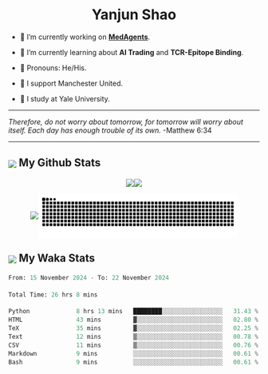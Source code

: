 

<h1 align="center">Yanjun Shao</h1>

- 🐒 I’m currently working on **[MedAgents](https://github.com/gersteinlab/MedAgents)**.

- 🦧 I’m currently learning about **AI Trading** and **TCR-Epitope Binding**.

- 🦍 Pronouns: He/His.

- 👹 I support Manchester United.

- 🐶 I study at Yale University.

---

<i> Therefore, do not worry about tomorrow, for tomorrow will worry about itself. Each day has enough trouble of its own. </i> -Matthew 6:34

---

<h2><img src="https://emojis.slackmojis.com/emojis/images/1579216111/7550/pikachu_wave.gif?1579216111" align="center" width="28" /> My Github Stats</h2>

<p align="center"><img align="center" src = "https://github-readme-stats.vercel.app/api?username=super-dainiu&show_icons=true&count_private=true&theme=tokyonight&hide=issues&line_height=30" width="400px"><img align="center" src = "https://github-readme-streak-stats.herokuapp.com/?user=super-dainiu&theme=tokyonight" width="400px"></p>

<p align="center"><img align="center" width="400px" src="https://github-readme-stats.vercel.app/api/top-langs/?username=super-dainiu&layout=compact&theme=tokyonight&hide=html,tex,jupyter%20notebook"><img align="center" width="400px" src="https://github.com/super-dainiu/super-dainiu/blob/output/github-contribution-grid-snake.svg"></p>

<h2><img src="https://emojis.slackmojis.com/emojis/images/1579216111/7550/pikachu_wave.gif?1579216111" align="center" width="28" /> My Waka Stats</h2>

<!--START_SECTION:waka-->

```python
From: 15 November 2024 - To: 22 November 2024

Total Time: 26 hrs 8 mins

Python             8 hrs 13 mins   ████████░░░░░░░░░░░░░░░░░   31.43 %
HTML               43 mins         ▓░░░░░░░░░░░░░░░░░░░░░░░░   02.80 %
TeX                35 mins         ▓░░░░░░░░░░░░░░░░░░░░░░░░   02.25 %
Text               12 mins         ▒░░░░░░░░░░░░░░░░░░░░░░░░   00.78 %
CSV                11 mins         ▒░░░░░░░░░░░░░░░░░░░░░░░░   00.76 %
Markdown           9 mins          ░░░░░░░░░░░░░░░░░░░░░░░░░   00.61 %
Bash               9 mins          ░░░░░░░░░░░░░░░░░░░░░░░░░   00.61 %
```

<!--END_SECTION:waka-->
